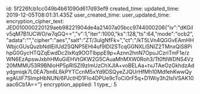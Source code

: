 id: 5f226fcb1cc049b4b61090d617d93ef9
created_time: 
updated_time: 2019-12-05T08:01:31.435Z
user_created_time: 
user_updated_time: 
encryption_cipher_text: JED010000220129aeb98221904de4a21407a05bcc9744000206{"iv":"dKGiIv5qM7B1UCWO/w7qGQ==","v":1,"iter":1000,"ks":128,"ts":64,"mode":"ocb2","adata":"","cipher":"aes","salt":"ZT/3ulgNfFk=","ct":"/kT5LVn4QGGvEAmHHWbjcGUsQuzbNdIEiIUd2SQNP5EHi4uf9lDl2STcqGGNXLiSNIZ2TMnxQiS8PihpG0GycHTQZqEwdDc2IxKq9OOTlbppE9p+Aznn2hnN7OpuJCzriTmF1e/zWN6EzApswJxbhHMuGiEHVtGKW2G5CAuaMhMXW0Roh3/Tt0ftIWDNS4Vz20MMMU53R9BNIoHP5pRlSZI9zlmUzChXJlA+voBELAa+tvJTAeOzGkhdzAdydgmiqk7L0EA7bn6L6kPYTCcnM5xYd9DSQyeZJQUrHfMh10MdfehKwwQyegAUiF7SImpHbNUN/6PJctHD1FIo4DPUe9cToCi0rF5q+D1Wiy3h2lslVSAK10aac6Cb1A=="}
encryption_applied: 1
type_: 5